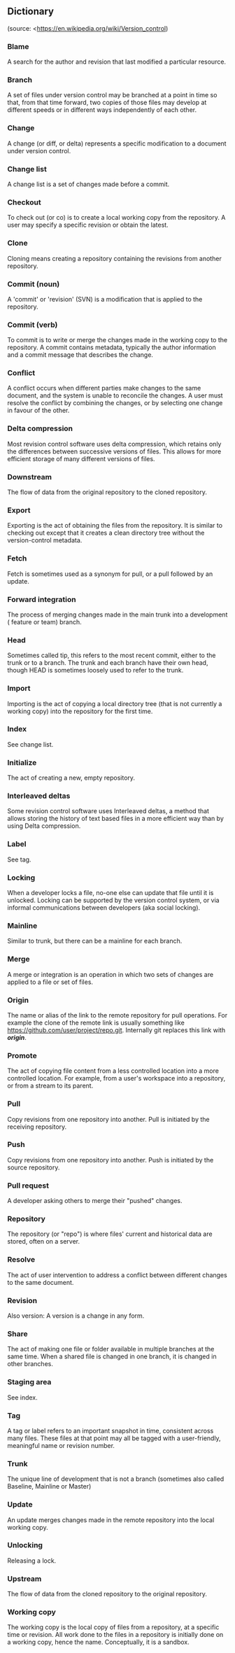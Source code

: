 ## Dictionary
(source: <https://en.wikipedia.org/wiki/Version_control)

### Blame
A search for the author and revision that last modified a particular resource.

### Branch
A set of files under version control may be branched at a point in
time so that, from that time forward, two copies of those files may develop at
different speeds or in different ways independently of each other.

### Change
A change (or diff, or delta) represents a specific modification to a document
under version control. 

### Change list
A change list is a set of changes made before a commit.

### Checkout
To check out (or co) is to create a local working copy from the repository. A
user may specify a specific revision or obtain the latest. 

### Clone
Cloning means creating a repository containing the revisions from another
repository. 

### Commit (noun)
A 'commit' or 'revision' (SVN) is a modification that is applied to the
repository.

### Commit (verb)
To commit is to write or merge the changes made in the working copy to the 
repository. A commit contains metadata, typically the author information and 
a commit message that describes the change.

### Conflict
A conflict occurs when different parties make changes to the same document, and
the system is unable to reconcile the changes. A user must resolve the conflict
by combining the changes, or by selecting one change in favour of the other.

### Delta compression
Most revision control software uses delta compression, which retains only the
differences between successive versions of files. This allows for more efficient
storage of many different versions of files.

### Downstream
The flow of data from the original repository to the cloned repository.

### Export
Exporting is the act of obtaining the files from the repository. It is similar
to checking out except that it creates a clean directory tree without the
version-control metadata.

### Fetch
Fetch is sometimes used as a synonym for pull, or a pull followed by an update.

### Forward integration
The process of merging changes made in the main trunk into a development (
feature or team) branch.

### Head
Sometimes called tip, this refers to the most recent commit, either to the
trunk or to a branch. The trunk and each branch have their own head, though HEAD
is sometimes loosely used to refer to the trunk.

### Import
Importing is the act of copying a local directory tree (that is not currently a
working copy) into the repository for the first time.

### Index
See change list.

### Initialize
The act of creating a new, empty repository.

### Interleaved deltas
Some revision control software uses Interleaved deltas, a method that allows
storing the history of text based files in a more efficient way than by using
Delta compression.

### Label
See tag.

### Locking
When a developer locks a file, no-one else can update that file until it is
unlocked. Locking can be supported by the version control system, or via
informal communications between developers (aka social locking).

### Mainline
Similar to trunk, but there can be a mainline for each branch.

### Merge
A merge or integration is an operation in which two sets of changes are applied
to a file or set of files. 

### Origin
The name or alias of the link to the remote repository for pull operations. For
example the clone of the remote link is usually something
like https://github.com/user/project/repo.git. Internally git replaces this link
with ***origin***.

### Promote
The act of copying file content from a less controlled location into a more
controlled location. For example, from a user's workspace into a repository, or
from a stream to its parent.

### Pull
Copy revisions from one repository into another. Pull is initiated by the
receiving repository.

### Push
Copy revisions from one repository into another. Push is initiated by the source
repository.

### Pull request
A developer asking others to merge their "pushed" changes.

### Repository
The repository (or "repo") is where files' current and historical data are
stored, often on a server.

### Resolve
The act of user intervention to address a conflict between different changes to
the same document.

### Revision
Also version: A version is a change in any form.

### Share
The act of making one file or folder available in multiple branches at the same
time. When a shared file is changed in one branch, it is changed in other
branches.

### Staging area
See index.

### Tag
A tag or label refers to an important snapshot in time, consistent across many
files. These files at that point may all be tagged with a user-friendly,
meaningful name or revision number.

### Trunk
The unique line of development that is not a branch (sometimes also called
Baseline, Mainline or Master)

### Update
An update merges changes made in the remote repository into the local
working copy. 

### Unlocking
Releasing a lock.

### Upstream
The flow of data from the cloned repository to the original repository.

### Working copy
The working copy is the local copy of files from a repository, at a specific
time or revision. All work done to the files in a repository is initially done
on a working copy, hence the name. Conceptually, it is a sandbox.